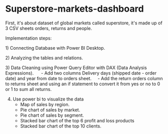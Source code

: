 # Superstore-markets-dashboard

First, it's about dataset of global markets called superstore, it's made up of 3 CSV sheets orders, returns and people.

Implementation steps:

1) Connecting Database with Power BI Desktop.

2) Analyzing the tables and relations.

3) Data Cleaning using Power Query Editor with DAX (Data Analysis Expressions). 
    
    - Add two columns Delivery days (shipped date - order date) and year from date to orders sheet.
    
    - Add the return orders column to returns sheet and using an if statement to convert it from yes or no to 0 or 1 to sum all returns.

4) Use power bi to visualize the data
   
   - Map of sales by region.
   
   - Pie chart of sales by market.
   
   - Pie chart of sales by segment.
   
   - Stacked bar chart of the top 6 profit and loss products
   
   - Stacked bar chart of the top 10 clients.
